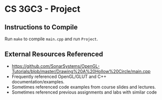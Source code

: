 # CS 3GC3 - Project

## Instructions to Compile

Run `make` to compile `main.cpp` and run `Project`.

## External Resources Referenced

- <https://github.com/SonarSystems/OpenGL-Tutorials/blob/master/Drawing%20A%20Hollow%20Circle/main.cpp>
- Frequently referenced OpenGL/GLUT and C++ documentation/examples.
- Sometimes referenced code examples from course slides and lectures.
- Sometimes referenced previous assignments and labs with similar code
